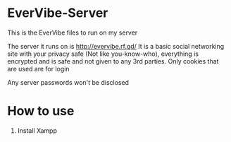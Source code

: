 # EverVibe-Server
This is the EverVibe files to run on my server

The server it runs on is http://evervibe.rf.gd/ 
It is a basic social networking site with your privacy safe (Not like you-know-who), everything is encrypted and is safe and not given to any 3rd parties. Only cookies that are used are for login

Any server passwords won't be disclosed


# How to use

1) Install Xampp